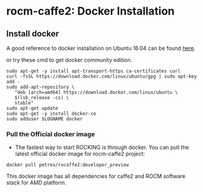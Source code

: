 # rocm-caffe2: Docker Installation

## Install docker
A good reference to docker installation on Ubuntu 16.04 can be found [here](https://www.digitalocean.com/community/tutorials/how-to-install-and-use-docker-on-ubuntu-16-04).

or try these cmd to get docker community edition.

	sudo apt-get -y install apt-transport-https ca-certificates curl
	curl -fsSL https://download.docker.com/linux/ubuntu/gpg | sudo apt-key add -
	sudo add-apt-repository \
	   "deb [arch=amd64] https://download.docker.com/linux/ubuntu \
	   $(lsb_release -cs) \
	   stable"
	sudo apt-get update
	sudo apt-get -y install docker-ce
	sudo adduser $LOGNAME docker
		

### Pull the Official docker image 
* The fastest way to start ROCKING is through docker. You can pull the latest official docker image for rocm-caffe2 project:

```
docker pull petrex/rocaffe2:developer_preview
```

This docker image has all dependencies for caffe2 and ROCM software stack for AMD platform.